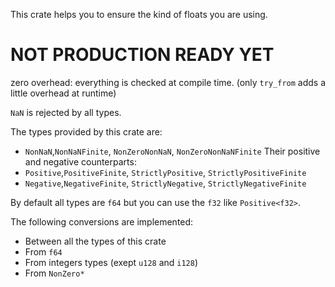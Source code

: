 This crate helps you to ensure the kind of floats you are using.

# NOT PRODUCTION READY YET

zero overhead: everything is checked at compile time.
(only `try_from` adds a little overhead at runtime)

`NaN` is rejected by all types.

The types provided by this crate are:
- `NonNaN`,`NonNaNFinite`, `NonZeroNonNaN`, `NonZeroNonNaNFinite`
Their positive and negative counterparts:
- `Positive`,`PositiveFinite`, `StrictlyPositive`, `StrictlyPositiveFinite`
- `Negative`,`NegativeFinite`, `StrictlyNegative`, `StrictlyNegativeFinite`

By default all types are `f64` but you can use the `f32` like `Positive<f32>`.

The following conversions are implemented:
- Between all the types of this crate
- From `f64`
- From integers types (exept `u128` and `i128`)
- From `NonZero*`
